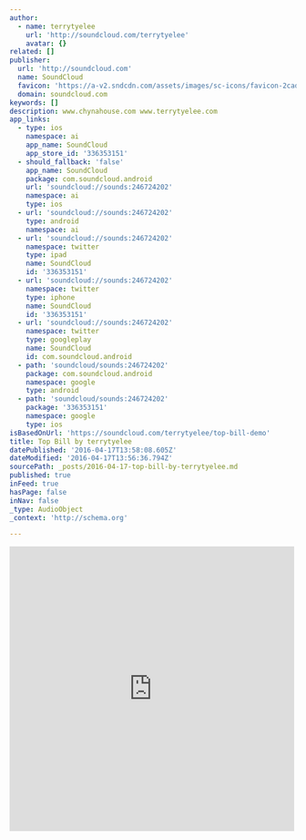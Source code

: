 ```yaml
---
author:
  - name: terrytyelee
    url: 'http://soundcloud.com/terrytyelee'
    avatar: {}
related: []
publisher:
  url: 'http://soundcloud.com'
  name: SoundCloud
  favicon: 'https://a-v2.sndcdn.com/assets/images/sc-icons/favicon-2cadd14b.ico'
  domain: soundcloud.com
keywords: []
description: www.chynahouse.com www.terrytyelee.com
app_links:
  - type: ios
    namespace: ai
    app_name: SoundCloud
    app_store_id: '336353151'
  - should_fallback: 'false'
    app_name: SoundCloud
    package: com.soundcloud.android
    url: 'soundcloud://sounds:246724202'
    namespace: ai
    type: ios
  - url: 'soundcloud://sounds:246724202'
    type: android
    namespace: ai
  - url: 'soundcloud://sounds:246724202'
    namespace: twitter
    type: ipad
    name: SoundCloud
    id: '336353151'
  - url: 'soundcloud://sounds:246724202'
    namespace: twitter
    type: iphone
    name: SoundCloud
    id: '336353151'
  - url: 'soundcloud://sounds:246724202'
    namespace: twitter
    type: googleplay
    name: SoundCloud
    id: com.soundcloud.android
  - path: 'soundcloud/sounds:246724202'
    package: com.soundcloud.android
    namespace: google
    type: android
  - path: 'soundcloud/sounds:246724202'
    package: '336353151'
    namespace: google
    type: ios
isBasedOnUrl: 'https://soundcloud.com/terrytyelee/top-bill-demo'
title: Top Bill by terrytyelee
datePublished: '2016-04-17T13:58:08.605Z'
dateModified: '2016-04-17T13:56:36.794Z'
sourcePath: _posts/2016-04-17-top-bill-by-terrytyelee.md
published: true
inFeed: true
hasPage: false
inNav: false
_type: AudioObject
_context: 'http://schema.org'

---
```

<iframe src="https://cdn.embedly.com/widgets/media.html?src=https%3A%2F%2Fw.soundcloud.com%2Fplayer%2F%3Fvisual%3Dtrue%26url%3Dhttp%253A%252F%252Fapi.soundcloud.com%252Ftracks%252F246724202%26show_artwork%3Dtrue&amp;url=https%3A%2F%2Fsoundcloud.com%2Fterrytyelee%2Ftop-bill-demo&amp;image=http%3A%2F%2Fi1.sndcdn.com%2Fartworks-000146901030-r0laiv-t500x500.jpg&amp;key=b7d04c9b404c499eba89ee7072e1c4f7&amp;type=text%2Fhtml&amp;schema=soundcloud" width="500" height="500" scrolling="no" frameborder="0" allowfullscreen="allowfullscreen" style=""></iframe>